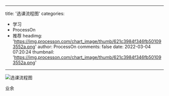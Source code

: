 
---
title: '选课流程图'
categories: 
 - 学习
 - ProcessOn
 - 推荐
headimg: 'https://img.processon.com/chart_image/thumb/621c3984f346fb501093552a.png'
author: ProcessOn
comments: false
date: 2022-03-04 07:20:24
thumbnail: 'https://img.processon.com/chart_image/thumb/621c3984f346fb501093552a.png'
---

<div>   
<img class="thumb" alt="选课流程图" src="https://img.processon.com/chart_image/thumb/621c3984f346fb501093552a.png" referrerpolicy="no-referrer">
<p>业余</p>  
</div>
            